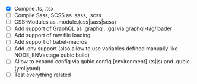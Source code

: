 - [x] Compile .ts, .tsx
- [ ] Compile Sass, SCSS as .sass, .scss
- [ ] CSS-Modules as .module.(css|sass|scss)
- [ ] Add support of GraphQL as .graphql, .gql via graphql-tag/loader
- [ ] Add support of raw file loading
- [ ] Add support of babel-macros
- [ ] Add .env support (also allow to use variables defined manually like NODE_ENV=stage qubic build)
- [ ] Allow to expand config via qubic.config.[environment].(ts|js) and .qubic.(yml|yaml)
- [ ] Test everything related
